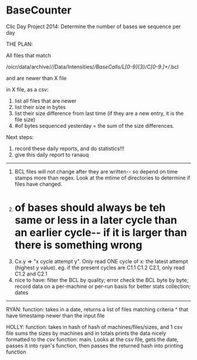 BaseCounter
===========

Clic Day Project 2014: Determine the number of bases we sequence per day


THE PLAN: 

All files that match 

/oicr/data/archive/*/*/Data/Intensities/*/BaseCalls/L[0-9]{3}/C[0-9.]+/*.bcl

and are newer than X file 

in X file, as a csv:
1. list all files that are newer
2. list their size in bytes 
3. list their size difference from last time (if they are a new entry, it is the file size)
4. #of bytes sequenced yesterday = the sum of the size differences. 


Next steps: 
1. record these daily reports, and do statistics!!!
2. give this daily report to ranauq 

----
1. BCL files will not change after they are written-- so depend on time stamps more than regex. Look at the mtime of directories to determine if files have changed. 
2. # of bases should always be teh same or less in a later cycle than an earlier cycle-- if it is larger than there is something wrong 
3. Cx.y => "x cycle attempt y". Only read ONE cycle of x: the latest attempt (highest y value). 
    eg. if the present cycles are C1.1 C1.2 C2.1, only read C1.2 and C2.1
4. nice to have: filter the BCL by quality; error check the BCL byte by byte; record data on a per-machine or per-run basis for better stats collection; dates 
----


RYAN: function: takes in a date, returns a list of files matching criteria ^ that have timestamp newer than the input file 

HOLLY: function: takes in hash of hash of machines/files/sizes, and 1 csv file
sums the sizes by machines and in totals 
prints the data nicely formatted to the csv
       function: main. Looks at the csv file, gets the date, passes it into ryan's function, then passes the returned hash into printing function 



